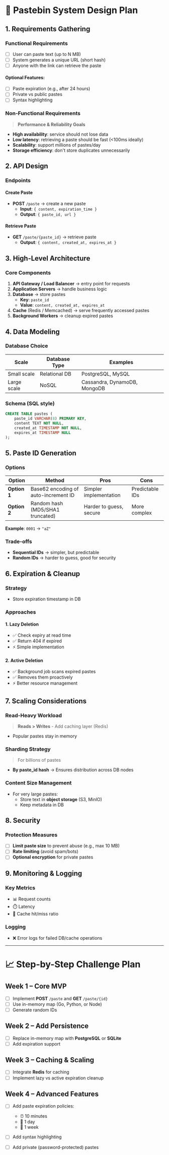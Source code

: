 # 📌 Pastebin System Design Plan

## 1. Requirements Gathering

### Functional Requirements

- [ ] User can paste text (up to N MB)
- [ ] System generates a unique URL (short hash)
- [ ] Anyone with the link can retrieve the paste

#### Optional Features:
- [ ] Paste expiration (e.g., after 24 hours)
- [ ] Private vs public pastes
- [ ] Syntax highlighting

### Non-Functional Requirements

> **Performance & Reliability Goals**

- **High availability**: service should not lose data
- **Low latency**: retrieving a paste should be fast (<100ms ideally)
- **Scalability**: support millions of pastes/day
- **Storage efficiency**: don't store duplicates unnecessarily

## 2. API Design

### Endpoints

#### Create Paste
- **POST** `/paste` → create a new paste
  - **Input**: `{ content, expiration_time }`
  - **Output**: `{ paste_id, url }`

#### Retrieve Paste
- **GET** `/paste/{paste_id}` → retrieve paste
  - **Output**: `{ content, created_at, expires_at }`

## 3. High-Level Architecture

### Core Components

1. **API Gateway / Load Balancer** → entry point for requests
2. **Application Servers** → handle business logic
3. **Database** → store pastes
   - **Key**: `paste_id`
   - **Value**: `content, created_at, expires_at`
4. **Cache** (Redis / Memcached) → serve frequently accessed pastes
5. **Background Workers** → cleanup expired pastes

## 4. Data Modeling

### Database Choice

| Scale | Database Type | Examples |
|-------|---------------|----------|
| Small scale | Relational DB | PostgreSQL, MySQL |
| Large scale | NoSQL | Cassandra, DynamoDB, MongoDB |

### Schema (SQL style)

```sql
CREATE TABLE pastes (
    paste_id VARCHAR(8) PRIMARY KEY,
    content TEXT NOT NULL,
    created_at TIMESTAMP NOT NULL,
    expires_at TIMESTAMP NULL
);
```

## 5. Paste ID Generation

### Options

| Option | Method | Pros | Cons |
|--------|--------|------|------|
| **Option 1** | Base62 encoding of auto-increment ID | Simpler implementation | Predictable IDs |
| **Option 2** | Random hash (MD5/SHA1 truncated) | Harder to guess, secure | More complex |

**Example**: `0001` → `"aZ"`

### Trade-offs
- **Sequential IDs** → simpler, but predictable
- **Random IDs** → harder to guess, good for security

## 6. Expiration & Cleanup

### Strategy
- Store expiration timestamp in DB

### Approaches

#### 1. Lazy Deletion
- ✅ Check expiry at read time
- ✅ Return 404 if expired
- ⚡ Simple implementation

#### 2. Active Deletion  
- ✅ Background job scans expired pastes
- ✅ Removes them proactively
- ⚡ Better resource management

## 7. Scaling Considerations

### Read-Heavy Workload
> **Reads > Writes** - Add caching layer (Redis)

- Popular pastes stay in memory

### Sharding Strategy
> For billions of pastes

- **By paste_id hash** → Ensures distribution across DB nodes

### Content Size Management
- For very large pastes:
  - Store text in **object storage** (S3, MinIO)
  - Keep metadata in DB

## 8. Security

### Protection Measures
- [ ] **Limit paste size** to prevent abuse (e.g., max 10 MB)
- [ ] **Rate limiting** (avoid spam/bots)
- [ ] **Optional encryption** for private pastes

## 9. Monitoring & Logging

### Key Metrics
- 📊 Request counts
- ⏱️ Latency
- 💾 Cache hit/miss ratio

### Logging
- ❌ Error logs for failed DB/cache operations

---

# 📈 Step-by-Step Challenge Plan

## Week 1 – Core MVP
- [ ] Implement **POST** `/paste` and **GET** `/paste/{id}`
- [ ] Use in-memory map (Go, Python, or Node)
- [ ] Generate random IDs

## Week 2 – Add Persistence
- [ ] Replace in-memory map with **PostgreSQL** or **SQLite**
- [ ] Add expiration support

## Week 3 – Caching & Scaling
- [ ] Integrate **Redis** for caching
- [ ] Implement lazy vs active expiration cleanup

## Week 4 – Advanced Features
- [ ] Add paste expiration policies:
  - ⏰ 10 minutes
  - 📅 1 day  
  - 📆 1 week
- [ ] Add syntax highlighting
- [ ] Add private (password-protected) pastes


